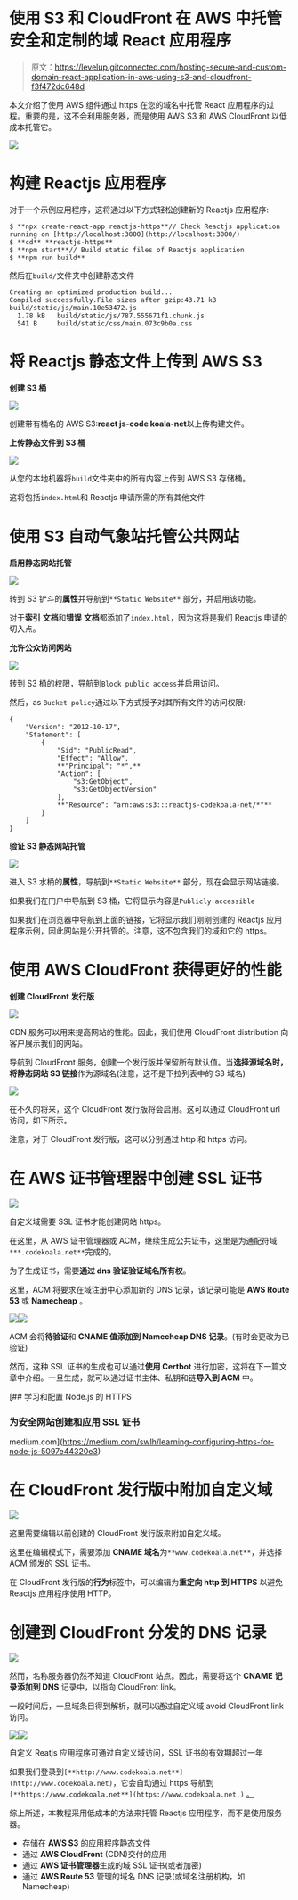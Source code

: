# 使用 S3 和 CloudFront 在 AWS 中托管安全和定制的域 React 应用程序

> 原文：<https://levelup.gitconnected.com/hosting-secure-and-custom-domain-react-application-in-aws-using-s3-and-cloudfront-f3f472dc648d>

本文介绍了使用 AWS 组件通过 https 在您的域名中托管 React 应用程序的过程。重要的是，这不会利用服务器，而是使用 AWS S3 和 AWS CloudFront 以低成本托管它。

![](img/45f46db7e95c291ea479b13d51935beb.png)

# 构建 Reactjs 应用程序

对于一个示例应用程序，这将通过以下方式轻松创建新的 Reactjs 应用程序:

```
$ **npx create-react-app reactjs-https**// Check Reactjs application running on [http://localhost:3000](http://localhost:3000/)
$ **cd** **reactjs-https**
$ **npm start**// Build static files of Reactjs application
$ **npm run build**
```

然后在`build/`文件夹中创建静态文件

```
Creating an optimized production build...
Compiled successfully.File sizes after gzip:43.71 kB  build/static/js/main.10e53472.js
  1.78 kB   build/static/js/787.555671f1.chunk.js
  541 B     build/static/css/main.073c9b0a.css
```

# 将 Reactjs 静态文件上传到 AWS S3

**创建 S3 桶**

![](img/7f1ea548624e8318ec8420912935acea.png)

创建带有桶名的 AWS S3:**react js-code koala-net**以上传构建文件。

**上传静态文件到 S3 桶**

![](img/d372a2f08f83c7ed67dee4d6c9402d95.png)

从您的本地机器将`build`文件夹中的所有内容上传到 AWS S3 存储桶。

这将包括`index.html`和 Reactjs 申请所需的所有其他文件

# 使用 S3 自动气象站托管公共网站

**启用静态网站托管**

![](img/928cdeacf516a7695f9ee20029b96dbc.png)

转到 S3 铲斗的**属性**并导航到`**Static Website**` 部分，并启用该功能。

对于**索引** **文档**和**错误** **文档**都添加了`index.html`，因为这将是我们 Reactjs 申请的切入点。

**允许公众访问网站**

![](img/53c8279a9b060440068b145396391574.png)

转到 S3 桶的权限，导航到`Block public access`并启用访问。

然后，as `Bucket policy`通过以下方式授予对其所有文件的访问权限:

```
{
    "Version": "2012-10-17",
    "Statement": [
        {
            "Sid": "PublicRead",
            "Effect": "Allow",
            **"Principal": "*",**
            "Action": [
                "s3:GetObject",
                "s3:GetObjectVersion"
            ],
            **"Resource": "arn:aws:s3:::reactjs-codekoala-net/*"**
        }
    ]
}
```

**验证 S3 静态网站托管**

![](img/8fd5b1692d82a81e6f7fb8e4f121deb1.png)

进入 S3 水桶的**属性**，导航到`**Static Website**` 部分，现在会显示网站链接。

如果我们在门户中导航到 S3 桶，它将显示内容是`Publicly accessible`

如果我们在浏览器中导航到上面的链接，它将显示我们刚刚创建的 Reactjs 应用程序示例，因此网站是公开托管的。注意，这不包含我们的域和它的 https。

# 使用 AWS CloudFront 获得更好的性能

**创建 CloudFront 发行版**

![](img/f748494f351ea8c01c5988692e2b4e24.png)

CDN 服务可以用来提高网站的性能。因此，我们使用 CloudFront distribution 向客户展示我们的网站。

导航到 CloudFront 服务，创建一个发行版并保留所有默认值。当**选择源域名时，将静态网站 S3 链接**作为源域名(注意，这不是下拉列表中的 S3 域名)

![](img/599c952232afa2755986e695e0d63682.png)

在不久的将来，这个 CloudFront 发行版将会启用。这可以通过 CloudFront url 访问，如下所示。

注意，对于 CloudFront 发行版，这可以分别通过 http 和 https 访问。

# 在 AWS 证书管理器中创建 SSL 证书

![](img/9244197948caaaad9963bdedfcf17d4f.png)

自定义域需要 SSL 证书才能创建网站 https。

在这里，从 AWS 证书管理器或 ACM，继续生成公共证书，这里是为通配符域`***.codekoala.net**`完成的。

为了生成证书，需要**通过 **dns 验证**验证域名所有权**。

这里，ACM 将要求在域注册中心添加新的 DNS 记录，该记录可能是 **AWS Route 53** 或 **Namecheap** 。

![](img/a676857a4205bada43631daf79bf7c88.png)![](img/13bd81d6ebfc0407ae26b08bc1956566.png)

ACM 会将**待验证**和 **CNAME 值添加到 Namecheap DNS 记录**。(有时会更改为已验证)

然而，这种 SSL 证书的生成也可以通过**使用 Certbot** 进行加密，这将在下一篇文章中介绍。一旦生成，就可以通过证书主体、私钥和链**导入到 ACM** 中。

[](https://medium.com/swlh/learning-configuring-https-for-node-js-5097e44320e3) [## 学习和配置 Node.js 的 HTTPS

### 为安全网站创建和应用 SSL 证书

medium.com](https://medium.com/swlh/learning-configuring-https-for-node-js-5097e44320e3) 

# 在 CloudFront 发行版中附加自定义域

![](img/bf834117157208b50406221d162e1a77.png)

这里需要编辑以前创建的 CloudFront 发行版来附加自定义域。

这里在编辑模式下，需要添加 **CNAME 域名**为`**www.codekoala.net**`，并选择 ACM 颁发的 SSL 证书。

在 CloudFront 发行版的**行为**标签中，可以编辑为**重定向 http 到 HTTPS** 以避免 Reactjs 应用程序使用 HTTP。

# 创建到 CloudFront 分发的 DNS 记录

![](img/525cd91cd33bab36e7e96c8a0cde427d.png)

然而，名称服务器仍然不知道 CloudFront 站点。因此，需要将这个 **CNAME 记录添加到 DNS** 记录中，以指向 CloudFront link。

一段时间后，一旦域条目得到解析，就可以通过自定义域 avoid CloudFront link 访问。

![](img/d6fd5bb6ff14f45520471005f59a2680.png)![](img/4da83727f486e166f14d4fb41749e10d.png)

自定义 Reatjs 应用程序可通过自定义域访问，SSL 证书的有效期超过一年

如果我们登录到`[**http://www.codekoala.net**](http://www.codekoala.net)`，它会自动通过 https 导航到`[**https://www.codekoala.net**](https://www.codekoala.net.)` [。](https://www.codekoala.net.)

综上所述，本教程采用低成本的方法来托管 Reactjs 应用程序，而不是使用服务器。

*   存储在 **AWS S3** 的应用程序静态文件
*   通过 **AWS CloudFront** (CDN)交付的应用
*   通过 **AWS 证书管理器**生成的域 SSL 证书(或者加密)
*   通过 **AWS Route 53** 管理的域名 DNS 记录(或域名注册机构，如 Namecheap)
